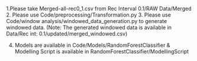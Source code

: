 
1.Please take Merged-all-rec0_1.csv from Rec Interval 0.1/RAW Data/Merged
2. Please use Code/preprocessing/Transformation.py
3. Please use Code/window analysis/windowed_data_generation.py to generate windowed data. (Note: The generated windowed data is available in Data/Rec int: 0.1/updated/merged_windowed.csv)

4.  Models are available in Code/Models/RandomForestClassifier & Modelling Script is available in RandomForestClassifier/ModellingScript